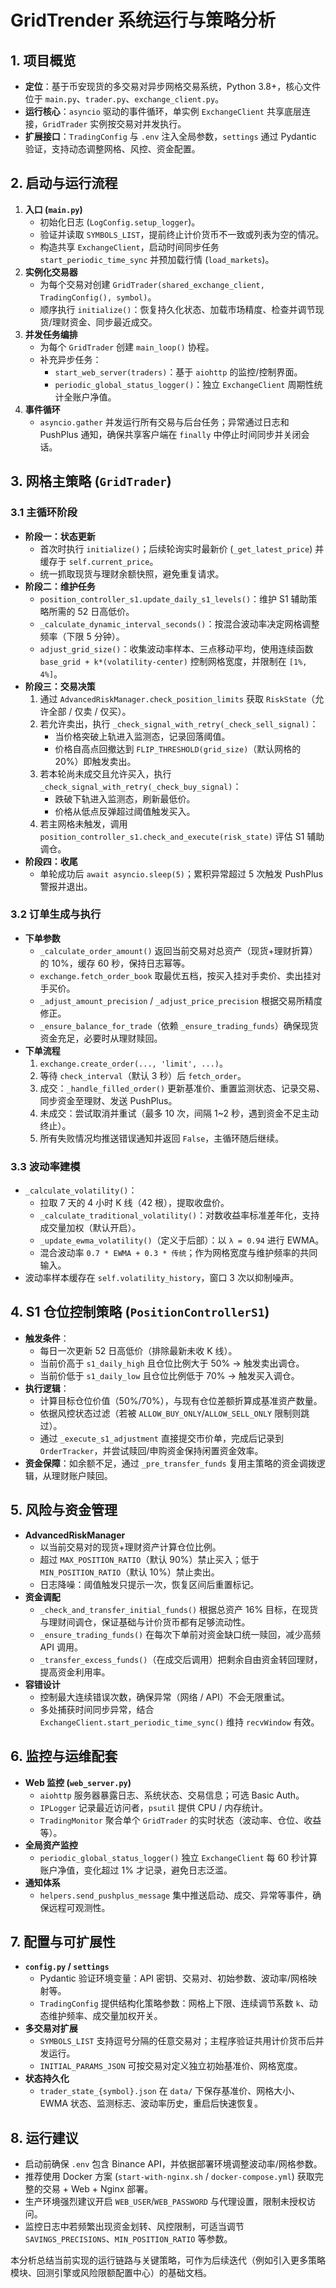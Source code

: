 # GridTrender 系统运行与策略分析

## 1. 项目概览
- **定位**：基于币安现货的多交易对异步网格交易系统，Python 3.8+，核心文件位于 `main.py`、`trader.py`、`exchange_client.py`。
- **运行核心**：`asyncio` 驱动的事件循环，单实例 `ExchangeClient` 共享底层连接，`GridTrader` 实例按交易对并发执行。
- **扩展接口**：`TradingConfig` 与 `.env` 注入全局参数，`settings` 通过 Pydantic 验证，支持动态调整网格、风控、资金配置。

## 2. 启动与运行流程
1. **入口 (`main.py`)**
   - 初始化日志 (`LogConfig.setup_logger`)。
   - 验证并读取 `SYMBOLS_LIST`，提前终止计价货币不一致或列表为空的情况。
   - 构造共享 `ExchangeClient`，启动时间同步任务 `start_periodic_time_sync` 并预加载行情 (`load_markets`)。
2. **实例化交易器**
   - 为每个交易对创建 `GridTrader(shared_exchange_client, TradingConfig(), symbol)`。
   - 顺序执行 `initialize()`：恢复持久化状态、加载市场精度、检查并调节现货/理财资金、同步最近成交。
3. **并发任务编排**
   - 为每个 `GridTrader` 创建 `main_loop()` 协程。
   - 补充异步任务：
     - `start_web_server(traders)`：基于 `aiohttp` 的监控/控制界面。
     - `periodic_global_status_logger()`：独立 `ExchangeClient` 周期性统计全账户净值。
4. **事件循环**
   - `asyncio.gather` 并发运行所有交易与后台任务；异常通过日志和 PushPlus 通知，确保共享客户端在 `finally` 中停止时间同步并关闭会话。

## 3. 网格主策略 (`GridTrader`)
### 3.1 主循环阶段
- **阶段一：状态更新**
  - 首次时执行 `initialize()`；后续轮询实时最新价 (`_get_latest_price`) 并缓存于 `self.current_price`。
  - 统一抓取现货与理财余额快照，避免重复请求。
- **阶段二：维护任务**
  - `position_controller_s1.update_daily_s1_levels()`：维护 S1 辅助策略所需的 52 日高低价。
  - `_calculate_dynamic_interval_seconds()`：按混合波动率决定网格调整频率（下限 5 分钟）。
  - `adjust_grid_size()`：收集波动率样本、三点移动平均，使用连续函数 `base_grid + k*(volatility-center)` 控制网格宽度，并限制在 `[1%, 4%]`。
- **阶段三：交易决策**
  1. 通过 `AdvancedRiskManager.check_position_limits` 获取 `RiskState`（允许全部 / 仅卖 / 仅买）。
  2. 若允许卖出，执行 `_check_signal_with_retry(_check_sell_signal)`：
     - 当价格突破上轨进入监测态，记录回落阈值。
     - 价格自高点回撤达到 `FLIP_THRESHOLD(grid_size)`（默认网格的 20%）即触发卖出。
  3. 若本轮尚未成交且允许买入，执行 `_check_signal_with_retry(_check_buy_signal)`：
     - 跌破下轨进入监测态，刷新最低价。
     - 价格从低点反弹超过阈值触发买入。
  4. 若主网格未触发，调用 `position_controller_s1.check_and_execute(risk_state)` 评估 S1 辅助调仓。
- **阶段四：收尾**
  - 单轮成功后 `await asyncio.sleep(5)`；累积异常超过 5 次触发 PushPlus 警报并退出。

### 3.2 订单生成与执行
- **下单参数**
  - `_calculate_order_amount()` 返回当前交易对总资产（现货+理财折算）的 10%，缓存 60 秒，保持日志幂等。
  - `exchange.fetch_order_book` 取最优五档，按买入挂对手卖价、卖出挂对手买价。
  - `_adjust_amount_precision` / `_adjust_price_precision` 根据交易所精度修正。
  - `_ensure_balance_for_trade`（依赖 `_ensure_trading_funds`）确保现货资金充足，必要时从理财赎回。
- **下单流程**
  1. `exchange.create_order(..., 'limit', ...)`。
  2. 等待 `check_interval`（默认 3 秒）后 `fetch_order`。
  3. 成交：`_handle_filled_order()` 更新基准价、重置监测状态、记录交易、同步资金至理财、发送 PushPlus。
  4. 未成交：尝试取消并重试（最多 10 次，间隔 1~2 秒，遇到资金不足主动终止）。
  5. 所有失败情况均推送错误通知并返回 `False`，主循环随后继续。

### 3.3 波动率建模
- `_calculate_volatility()`：
  - 拉取 7 天的 4 小时 K 线（42 根），提取收盘价。
  - `_calculate_traditional_volatility()`：对数收益率标准差年化，支持成交量加权（默认开启）。
  - `_update_ewma_volatility()`（定义于后部）：以 `λ = 0.94` 进行 EWMA。
  - 混合波动率 `0.7 * EWMA + 0.3 * 传统`；作为网格宽度与维护频率的共同输入。
- 波动率样本缓存在 `self.volatility_history`，窗口 3 次以抑制噪声。

## 4. S1 仓位控制策略 (`PositionControllerS1`)
- **触发条件**：
  - 每日一次更新 52 日高低价（排除最新未收 K 线）。
  - 当前价高于 `s1_daily_high` 且仓位比例大于 50% -> 触发卖出调仓。
  - 当前价低于 `s1_daily_low` 且仓位比例低于 70% -> 触发买入调仓。
- **执行逻辑**：
  - 计算目标仓位价值（50%/70%），与现有仓位差额折算成基准资产数量。
  - 依据风控状态过滤（若被 `ALLOW_BUY_ONLY`/`ALLOW_SELL_ONLY` 限制则跳过）。
  - 通过 `_execute_s1_adjustment` 直接提交市价单，完成后记录到 `OrderTracker`，并尝试赎回/申购资金保持闲置资金效率。
- **资金保障**：如余额不足，通过 `_pre_transfer_funds` 复用主策略的资金调拨逻辑，从理财账户赎回。

## 5. 风险与资金管理
- **AdvancedRiskManager**
  - 以当前交易对的现货+理财资产计算仓位比例。
  - 超过 `MAX_POSITION_RATIO`（默认 90%）禁止买入；低于 `MIN_POSITION_RATIO`（默认 10%）禁止卖出。
  - 日志降噪：阈值触发只提示一次，恢复区间后重置标记。
- **资金调配**
  - `_check_and_transfer_initial_funds()` 根据总资产 16% 目标，在现货与理财间调仓，保证基础与计价货币都有足够流动性。
  - `_ensure_trading_funds()` 在每次下单前对资金缺口统一赎回，减少高频 API 调用。
  - `_transfer_excess_funds()`（在成交后调用）把剩余自由资金转回理财，提高资金利用率。
- **容错设计**
  - 控制最大连续错误次数，确保异常（网络 / API）不会无限重试。
  - 多处捕获时间同步异常，结合 `ExchangeClient.start_periodic_time_sync()` 维持 `recvWindow` 有效。

## 6. 监控与运维配套
- **Web 监控 (`web_server.py`)**
  - `aiohttp` 服务器暴露日志、系统状态、交易信息；可选 Basic Auth。
  - `IPLogger` 记录最近访问者，`psutil` 提供 CPU / 内存统计。
  - `TradingMonitor` 聚合单个 `GridTrader` 的实时状态（波动率、仓位、收益等）。
- **全局资产监控**
  - `periodic_global_status_logger()` 独立 `ExchangeClient` 每 60 秒计算账户净值，变化超过 1% 才记录，避免日志泛滥。
- **通知体系**
  - `helpers.send_pushplus_message` 集中推送启动、成交、异常等事件，确保远程可观测性。

## 7. 配置与可扩展性
- **`config.py` / `settings`**
  - Pydantic 验证环境变量：API 密钥、交易对、初始参数、波动率/网格映射等。
  - `TradingConfig` 提供结构化策略参数：网格上下限、连续调节系数 `k`、动态维护频率、成交量加权开关。
- **多交易对扩展**
  - `SYMBOLS_LIST` 支持逗号分隔的任意交易对；主程序验证共用计价货币后并发运行。
  - `INITIAL_PARAMS_JSON` 可按交易对定义独立初始基准价、网格宽度。
- **状态持久化**
  - `trader_state_{symbol}.json` 在 `data/` 下保存基准价、网格大小、EWMA 状态、监测标志、波动率历史，重启后快速恢复。

## 8. 运行建议
- 启动前确保 `.env` 包含 Binance API，并依据部署环境调整波动率/网格参数。
- 推荐使用 Docker 方案 (`start-with-nginx.sh` / `docker-compose.yml`) 获取完整的交易 + Web + Nginx 部署。
- 生产环境强烈建议开启 `WEB_USER`/`WEB_PASSWORD` 与代理设置，限制未授权访问。
- 监控日志中若频繁出现资金划转、风控限制，可适当调节 `SAVINGS_PRECISIONS`、`MIN_POSITION_RATIO` 等参数。

本分析总结当前实现的运行链路与关键策略，可作为后续迭代（例如引入更多策略模块、回测引擎或风险限额配置中心）的基础文档。 
